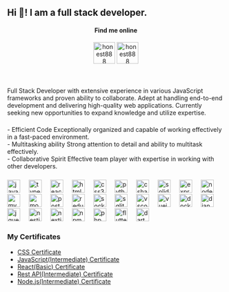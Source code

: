 <h2 align="left">Hi 👋! I am a full stack developer.</h2>

<h4 align="center">Find me online</h5>
<div align="center">
  <a href="https://discord.gg/legend0619" target="blank" sytle="margin-right:-4px;" ><img align="center" src="https://uxwing.com/wp-content/themes/uxwing/download/brands-and-social-media/discord-round-color-icon.png"" alt="honest888" height="50px" width="50px"/></a>
  <a href="https://t.me/legend0619" target="blank"><img align="center" src="https://cdn3.iconfinder.com/data/icons/social-icons-33/512/Telegram-512.png" alt="honest888" height="50px" width="50px" /></a>
<!--   <a href="https://join.skype.com/invite/ORViDdbMeCnR" target="blank"><img align="center" src="https://cdn1.iconfinder.com/data/icons/social-icon-1-1/512/social_style_1_skype-512.png" alt="hoenst888" height="50px" width="50px"/></a> -->
<!--   <a href="https://wa.me/17162208652" target="blank"><img align="center" src="https://cdn0.iconfinder.com/data/icons/social-circle-3/72/Whatsapp-512.png" alt="honest888" height="50px" width="50px" /></a> -->
<div>

###

<br clear="both">

<p align="left">Full Stack Developer with extensive experience in various JavaScript frameworks and proven ability to collaborate. Adept at handling end-to-end development and delivering high-quality web applications. Currently seeking new opportunities to expand knowledge and utilize expertise.</p>

###

<p align="left">- Efficient Code Exceptionally organized and capable of working effectively in a fast-paced environment. <br>- Multitasking ability Strong attention to detail and ability to multitask effectively.<br>- Collaborative Spirit Effective team player with expertise in working with other developers.</p>

###

<div align="left">
  <img src="https://cdn.jsdelivr.net/gh/devicons/devicon/icons/javascript/javascript-original.svg" height="30" alt="javascript logo"  />
  <img width="12" />
  <img src="https://cdn.jsdelivr.net/gh/devicons/devicon/icons/typescript/typescript-original.svg" height="30" alt="typescript logo"  />
  <img width="12" />
  <img src="https://cdn.jsdelivr.net/gh/devicons/devicon/icons/react/react-original.svg" height="30" alt="react logo"  />
  <img width="12" />
  <img src="https://cdn.jsdelivr.net/gh/devicons/devicon/icons/html5/html5-original.svg" height="30" alt="html5 logo"  />
  <img width="12" />
  <img src="https://cdn.jsdelivr.net/gh/devicons/devicon/icons/css3/css3-original.svg" height="30" alt="css3 logo"  />
  <img width="12" />
  <img src="https://cdn.jsdelivr.net/gh/devicons/devicon/icons/python/python-original.svg" height="30" alt="python logo"  />
  <img width="12" />
  <img src="https://cdn.jsdelivr.net/gh/devicons/devicon/icons/csharp/csharp-original.svg" height="30" alt="csharp logo"  />
  <img width="12" />
  <img src="https://skillicons.dev/icons?i=solidity" height="30" alt="solidity logo"  />
  <img width="12" />
  <img src="https://skillicons.dev/icons?i=express" height="30" alt="express logo"  />
  <img width="12" />
  <img src="https://cdn.jsdelivr.net/gh/devicons/devicon/icons/nodejs/nodejs-original.svg" height="30" alt="nodejs logo"  />
  <img width="12" />
  <img src="https://skillicons.dev/icons?i=mysql" height="30" alt="mysql logo"  />
  <img width="12" />
  <img src="https://skillicons.dev/icons?i=mongodb" height="30" alt="mongodb logo"  />
  <img width="12" />
  <img src="https://cdn.simpleicons.org/postgresql/4169E1" height="30" alt="postgresql logo"  />
  <img width="12" />
  <img src="https://cdn.jsdelivr.net/gh/devicons/devicon/icons/redux/redux-original.svg" height="30" alt="redux logo"  />
  <img width="12" />
  <img src="https://cdn.jsdelivr.net/gh/devicons/devicon/icons/socketio/socketio-original.svg" height="30" alt="socketio logo"  />
  <img width="12" />
  <img src="https://cdn.jsdelivr.net/gh/devicons/devicon/icons/sqlite/sqlite-original.svg" height="30" alt="sqlite logo"  />
  <img width="12" />
  <img src="https://cdn.jsdelivr.net/gh/devicons/devicon/icons/vscode/vscode-original.svg" height="30" alt="vscode logo"  />
  <img width="12" />
  <img src="https://cdn.simpleicons.org/vuedotjs/4FC08D" height="30" alt="vuejs logo"  />
  <img width="12" />
  <img src="https://cdn.simpleicons.org/docker/2496ED" height="30" alt="docker logo"  />
  <img width="12" />
  <img src="https://cdn.simpleicons.org/django/092E20" height="30" alt="django logo"  />
  <img width="12" />
  <img src="https://cdn.simpleicons.org/jquery/0769AD" height="30" alt="jquery logo"  />
  <img width="12" />
  <img src="https://cdn.simpleicons.org/nestjs/E0234E" height="30" alt="nestjs logo"  />
  <img width="12" />
  <img src="https://cdn.simpleicons.org/nextdotjs/000000" height="30" alt="nextjs logo"  />
  <img width="12" />
  <img src="https://cdn.simpleicons.org/npm/CB3837" height="30" alt="npm logo"  />
  <img width="12" />
  <img src="https://cdn.simpleicons.org/php/777BB4" height="30" alt="php logo"  />
  <img width="12" />
  <img src="https://skillicons.dev/icons?i=flutter" height="30" alt="flutter logo"  />
  <img width="12" />
  <img src="https://skillicons.dev/icons?i=dart" height="30" alt="dart logo"  />
</div>

###



###

<h3 align="left">My Certificates</h3>
<ul align="left">
  <li>
    <a href="http://email.postmaster.hackerrankmail.com/c/eJxskc_OmzAQxJ_GHKP1-v-BQyXEa6DFXhIEhMgYpX37ylT9lOrrkZ0fM57d1AZrCRtupQ1SK-0lNo820RQokIbgozLko3VWOm395MikKTZzi4AKPDgZACTe0BtW1iflVCQYtdDw2o-y0VE43x4UF86ZnstG83qL-9as7aOUl1A_BPYC-_f7_UFVQmBf4SFzmjPHUr_LUDLFRag-7s_CP4tQ3QUV3l4rFR6kCmpAtNLIAALtH89hTkJ1H-OFfwnVgeFoFaAn4_UYRprUBIZTsIzOKwwBLWMwAu2_KZddjfqrnOc1ghhHAMugIYAzzmiYpAxMYA0mQwJt2YXqavVDoKntTe1v_r8Bg33kXOZpjlT4uAbJRefqVUaw1aI_yzZsnOaz_qA6rg-qpK3CsZ858iV8X9QXFWl70Xx_Xtwjx-FY5nU9ho_wJrcr3_mZAoCVQWi4f92ytN-9fwcAAP__B-27MA">CSS Certificate</a>
  </li>
  <li>
    <a href="http://email.postmaster.hackerrankmail.com/c/eJxskdHOnCAQhZ8GLzfMAANceNHE-BoGYdw16rpBzLZv32DTP9v8vXTO5zmcmdR6ooANt0AetLLS2-bRjiqNjtlKJpYkR-eiRwoWtIakgZq5RYlKOmnBKwf2BilKyzZpsJIjeqHlaz_KFo7C-fYIceGcw3PZwrze4r41a_so5SXUD4G9wP79fn9QlRDYV3jInObMsdTvMpQc4iJUH_dn4Z9FqO6CCm-vNRQeQHk1IBIY8FIg_fEc5iRU9zFe-JdQnTQcSUl0wTg9-jFMapKGkydG6xR6j8TojUD6N-Wyq1F_lfO8RtYSTJZ90KPVU_JjpGA8KNAOJ5lqctmF6mr1Q6Cp7U3tb_6_AYN95FzmaY6h8HENJglEzhkDGKpFf5Zt2DjNZ_1BdVwfVEmqwrGfOfIlfF_UFxXD9grz_XlxjxyHY5nX9Rg-wpvcrnznZ_JSEtT73r9uWdrv3r8DAAD__8WwuvI">JavaScript(Intermediate) Certificate</a>
  </li>
  <li>
    <a href="http://email.postmaster.hackerrankmail.com/c/eJxskdHOnCAQhZ8GLzcwAygXXjQxvobBYdgl6rpBzLZv32DTP9v8vWTOxzmcIfTOWg8N98o6pTUq0zaP3s5dNGRVGyNoKQ3NQIE56IAUqZub1IMElJ1sQSmn2ps3CjRoQKNDjEoKLV_7UTZ_FM63h6eFc_bPZfNpvdG-NWv_KOUl8IeAUcD4fr8_qEoIGCs8ZQ4pM5V6LlPJnhaBI-3Pwj-LwOGCCm-v1ReeFDqcAKwyykkB9o_nlILA4WO88C-BgzRMFiV03nR6drOPGKXh4CxD2yE4B5bBGQH235TLrkb9Vc7zGrXKah-QFLXeOXYzaklWdZ6jwk51AmzZBQ61-iHA1Pam9jf_34CBkTiXFBP5wsc1kG1k49gGlL5ajGfZpo1DOusFHLg-qJK2Csd-ZuJL-L6oL4r89vLp_ry4R6bpWNK6HtNHeJP7le_8DE5Kq5zQ8v71l6X_7v07AAD__4P_vCI">React(Basic) Certificate</a>
  </li>
  <li>
    <a href="http://email.postmaster.hackerrankmail.com/c/eJxskd_OnCAQxZ8GLzcwMOhceNHE-BqGP8OuUdcNYrZ9-wabftnm6yVzfpzDGWJP1jpouFeWlGmNaal59CQVOUAngwlIxiq0xmirOpBWpZiauQcJWnayk1YqRTdWGFxSRqfkGToWRr72o2zuKJxvDxcWztk9l83N6y3sW7P2j1JeQv8QMAoY3-_3B1UJAWOFp8xxzhxKPZepZBcWocewPwv_LEIPF1R4e62u8KQ06QnAKlQkBdg_ntMchR4-xgv_EnqQyMFqCZ3DznjyLukkkSNZhrbTQASWgVCA_TflsqtRf5XzvEYmIVGLJiI48qRU9D5F33piyZE6AbbsQg-1-iEAa3us_fH_G0AYA-cypzm4wsc1YMXeJAT01Q_1eJZt2jjOZ72gB64PqqStwrGfOfAlfF_UFxXc9nLz_XlxjxymY5nX9Zg-wpvcr3znZyQprSJh5P3rL0v_3ft3AAAA__8Tvrvq">Rest API(Intermediate) Certificate</a>
  </li>
  <li>
    <a href="http://email.postmaster.hackerrankmail.com/c/eJxskdHOnCAQhZ8GLzcwwCAXXjQxvobBYdg16rpBzLZv32DTP9v8vWTOxzmcIXYeMUDDnUKvjHMtYvPokiUKkBIE1sZOUpE3VoKyjpxko5u5AwlatrKVaJ3B25RcAKON4cSEQMLI136ULRyF8-0RaOGcw3PZwrzeaN-atXuU8hL6h4BBwPB-vz-oSggYKjxmjnNmKvVcxpIDLUIPtD8L_yxC9xdUeHutofCotNcjACqrvBSAfzzHOQrdf4wX_iV0Ly0TagltsK2Z_BSSTtJy9MjgWg3eAzJ4KwD_TbnsatRf5TyvUUwwWSc1MSYHbCL7NsUI6JRBZWpy2YXua_VDgK3tbe1v_78BCwNxLnOaKRQ-roECS6jIO9W21WI4yzZuHOezXtA91wdVEqtw7GcmvoTvi_qiKGyvMN-fF_fINB7LvK7H-BHe5G7lOz-jlxKVF0bev_6ydN-9fwcAAP__Gxm7rg">Node.js(Intermediate) Certificate</a>
  </li>
</ul>
